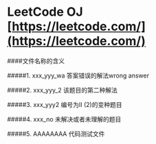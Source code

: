 LeetCode OJ [https://leetcode.com/](https://leetcode.com/)
===========


####文件名称的含义

#####1. xxx_yyy_wa 答案错误的解法wrong answer

#####2. xxx_yyy_2  该题目的第二种解法

#####3. xxx_yyy2   编号为II (2)的变种题目

#####4. xxx_no     未解决或者未理解的题目

#####5. AAAAAAAA   代码测试文件
